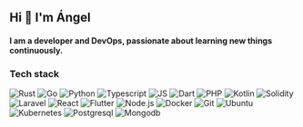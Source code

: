 ## Hi 👋 I'm Ángel
#### I am a developer and DevOps, passionate about learning new things continuously.

### Tech stack
![Rust](https://img.shields.io/badge/-Rust-00599rust?style=for-the-badge&logo=rust&logoColor=white&color=brown)
![Go](https://img.shields.io/badge/-go-00599go?style=for-the-badge&logo=go&logoColor=white&color=blue)
![Python](https://img.shields.io/badge/-python-00599python?style=for-the-badge&logo=python&color=darkblue&logoColor=white)
![Typescript](https://img.shields.io/badge/-ts-00599ts?style=for-the-badge&logo=typescript&color=darkblue&logoColor=white)
![JS](https://img.shields.io/badge/-js-00599js?style=for-the-badge&logo=javascript&logoColor=white&color=yellow)
![Dart](https://img.shields.io/badge/-dart-00599dart?style=for-the-badge&logo=dart&logoColor=white&color=darkblue)
![PHP](https://img.shields.io/badge/-php-00599php?style=for-the-badge&logo=php&logoColor=white&color=darkblue)
![Kotlin](https://img.shields.io/badge/-KOTLIn-00599kotlin?style=for-the-badge&logo=kotlin&logoColor=white)
![Solidity](https://img.shields.io/badge/-solidity-00599solidity?style=for-the-badge&logo=ethereum&logoColor=white&color=blue)
![Laravel](https://img.shields.io/badge/-laravel-00599laravel?style=for-the-badge&logo=laravel&logoColor=white&color=red)
![React](https://img.shields.io/badge/-react-00599react?style=for-the-badge&logo=react&logoColor=white&color=blue)
![Flutter](https://img.shields.io/badge/-flutter-00599flutter?style=for-the-badge&logo=flutter&logoColor=white&color=darkblue)
![Node.js](https://img.shields.io/badge/-node.js-00599nodejs?style=for-the-badge&logo=node.js&logoColor=white&color=darkgreen)
![Docker](https://img.shields.io/badge/-docker-00599docker?style=for-the-badge&logo=docker&color=darkblue&logoColor=white)
![Git](https://img.shields.io/badge/-git-00599git?style=for-the-badge&logo=git&color=red&logoColor=white)
![Ubuntu](https://img.shields.io/badge/-ubuntu-00599ubuntu?style=for-the-badge&logo=ubuntu&logoColor=white&color=red)
![Kubernetes](https://img.shields.io/badge/-kubernetes-00599kubernetes?style=for-the-badge&logo=kubernetes&logoColor=white&color=darkblue)
![Postgresql](https://img.shields.io/badge/-postgresql-00599postgresql?style=for-the-badge&logo=postgresql&logoColor=white&color=darkblue)
![Mongodb](https://img.shields.io/badge/-mongodb-00599mongodb?style=for-the-badge&logo=mongodb&logoColor=white&color=darkgreen)
<!--
**angel-afonso/angel-afonso** is a ✨ _special_ ✨ repository because its `README.md` (this file) appears on your GitHub profile.

Here are some ideas to get you started:

- 🔭 I’m currently working on ...
- 🌱 I’m currently learning ...
- 👯 I’m looking to collaborate on ...
- 🤔 I’m looking for help with ...
- 💬 Ask me about ...
- 📫 How to reach me: ...
- 😄 Pronouns: ...
- ⚡ Fun fact: ...
-->
